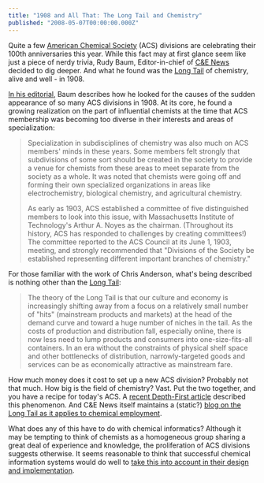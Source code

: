 ```yaml
---
title: "1908 and All That: The Long Tail and Chemistry"
published: "2008-05-07T00:00:00.000Z"
---
```


Quite a few [American Chemical Society](http://acs.org) (ACS) divisions are celebrating their 100th anniversaries this year. While this fact may at first glance seem like just a piece of nerdy trivia, Rudy Baum, Editor-in-chief of [C&amp;E News](http://pubs.acs.org/cen/) decided to dig deeper. And what he found was the [Long Tail](http://longtail.com/) of chemistry, alive and well - in 1908.

[In his editorial](http://pubs.acs.org/cen/editor/86/8618editor.html), Baum describes how he looked for the causes of the sudden appearance of so many ACS divisions in 1908. At its core, he found a growing realization on the part of influential chemists at the time that ACS membership was becoming too diverse in their interests and areas of specialization:

> Specialization in subdisciplines of chemistry was also much on ACS members' minds in these years. Some members felt strongly that subdivisions of some sort should be created in the society to provide a venue for chemists from these areas to meet separate from the society as a whole. It was noted that chemists were going off and forming their own specialized organizations in areas like electrochemistry, biological chemistry, and agricultural chemistry.
>
> As early as 1903, ACS established a committee of five distinguished members to look into this issue, with Massachusetts Institute of Technology's Arthur A. Noyes as the chairman. (Throughout its history, ACS has responded to challenges by creating committees!) The committee reported to the ACS Council at its June 1, 1903, meeting, and strongly recommended that "Divisions of the Society be established representing different important branches of chemistry."

For those familiar with the work of Chris Anderson, what's being described is nothing other than the [Long Tail](http://www.longtail.com/about.html):

> The theory of the Long Tail is that our culture and economy is increasingly shifting away from a focus on a relatively small number of "hits" (mainstream products and markets) at the head of the demand curve and toward a huge number of niches in the tail. As the costs of production and distribution fall, especially online, there is now less need to lump products and consumers into one-size-fits-all containers. In an era without the constraints of physical shelf space and other bottlenecks of distribution, narrowly-targeted goods and services can be as economically attractive as mainstream fare.

How much money does it cost to set up a new ACS division? Probably not that much. How big is the field of chemistry? Vast. Put the two together, and you have a recipe for today's ACS. A [recent Depth-First article](/articles/2007/08/27/the-long-tail-and-chemistry-why-so-many-acs-meeting-talks-are-uninteresting) described this phenomenon. And C&amp;E News itself maintains a (static?) [blog on the Long Tail as it applies to chemical employment](http://cenlongtail.wordpress.com/).

What does any of this have to do with chemical informatics? Although it may be tempting to think of chemists as a homogeneous group sharing a great deal of experience and knowledge, the proliferation of ACS divisions suggests otherwise. It seems reasonable to think that successful chemical information systems would do well to [take this into account in their design and implementation](/articles/2008/04/28/building-chempedia-indexing-wikipedias-6-411-compound-monographs).